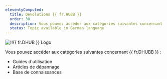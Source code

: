 ```yaml
---
eleventyComputed:
  title: Devolutions {{ fr.HUBB }}
  order: 30
  description: Vous pouvez accéder aux catégories suivantes concernant {{ fr.DHUBB }} ':' Guides d'utilisation, Articles de dépannage et Base de connaissances
  status: Topic available in German language
---
```

![!!{{ fr.DHUB }} Logo](https://webdevolutions.blob.core.windows.net/images/projects/devolutions-hub-business/devolutions-hub-business-color-shadow.svg)

Vous pouvez accéder aux catégories suivantes concernant {{ fr.DHUBB }} : 

* Guides d'utilisation
* Articles de dépannage
* Base de connaissances
